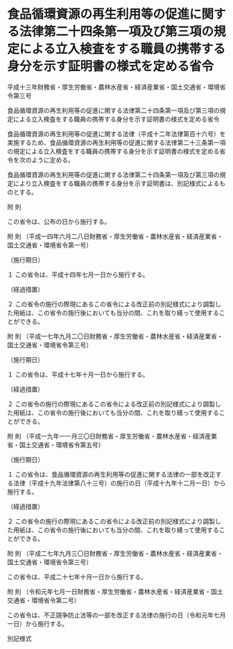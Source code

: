 # 食品循環資源の再生利用等の促進に関する法律第二十四条第一項及び第三項の規定による立入検査をする職員の携帯する身分を示す証明書の様式を定める省令

平成十三年財務省・厚生労働省・農林水産省・経済産業省・国土交通省・環境省令第三号

食品循環資源の再生利用等の促進に関する法律第二十四条第一項及び第三項の規定による立入検査をする職員の携帯する身分を示す証明書の様式を定める省令

食品循環資源の再生利用等の促進に関する法律（平成十二年法律第百十六号）を実施するため、食品循環資源の再生利用等の促進に関する法律第二十三条第一項の規定による立入検査をする職員の携帯する身分を示す証明書の様式を定める省令を次のように定める。

食品循環資源の再生利用等の促進に関する法律第二十四条第一項及び第三項の規定により立入検査をする職員の携帯する身分を示す証明書は、別記様式によるものとする。

附 則

この省令は、公布の日から施行する。

附 則 （平成一四年六月二八日財務省・厚生労働省・農林水産省・経済産業省・国土交通省・環境省令第一号）

（施行期日）

１ この省令は、平成十四年七月一日から施行する。

（経過措置）

２ この省令の施行の際現にあるこの省令による改正前の別記様式により調製した用紙は、この省令の施行後においても当分の間、これを取り繕って使用することができる。

附 則 （平成一七年九月二〇日財務省・厚生労働省・農林水産省・経済産業省・国土交通省・環境省令第三号）

（施行期日）

１ この省令は、平成十七年十月一日から施行する。

（経過措置）

２ この省令の施行の際現にあるこの省令による改正前の別記様式により調製した用紙は、この省令の施行後においても当分の間、これを取り繕って使用することができる。

附 則 （平成一九年一一月三〇日財務省・厚生労働省・農林水産省・経済産業省・国土交通省・環境省令第五号）

（施行期日）

１ この省令は、食品循環資源の再生利用等の促進に関する法律の一部を改正する法律（平成十九年法律第八十三号）の施行の日（平成十九年十二月一日）から施行する。

（経過措置）

２ この省令の施行の際現にあるこの省令による改正前の別記様式により調製した用紙は、この省令の施行後においても当分の間、これを取り繕って使用することができる。

附 則 （平成二七年九月三〇日財務省・厚生労働省・農林水産省・経済産業省・国土交通省・環境省令第三号）

この省令は、平成二十七年十月一日から施行する。

附 則 （令和元年七月一日財務省・厚生労働省・農林水産省・経済産業省・国土交通省・環境省令第二号）

この省令は、不正競争防止法等の一部を改正する法律の施行の日（令和元年七月一日）から施行する。

別記様式

[](/./pict/H13F14006006003_1908261808_001.pdf)
